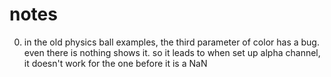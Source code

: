 # notes
0. in the old physics ball examples,
the third parameter of color has a bug. even there is nothing shows it.
so it leads to when set up alpha channel,
it doesn't work for the one before it is a NaN
